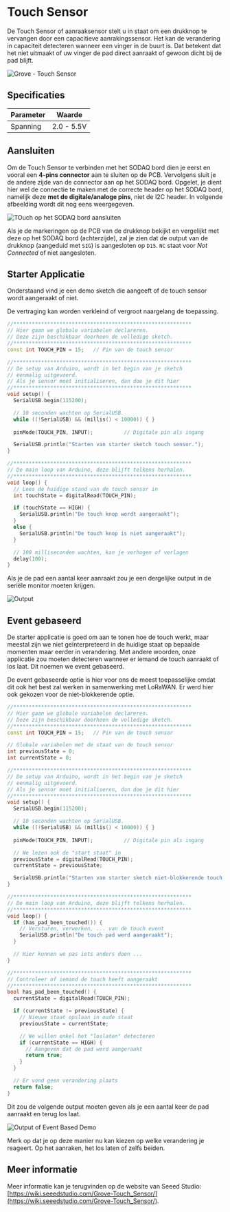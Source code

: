 # Touch Sensor

De Touch Sensor of aanraaksensor stelt u in staat om een drukknop te vervangen door een capacitieve aanrakingssensor. Het kan de verandering in capaciteit detecteren wanneer een vinger in de buurt is. Dat betekent dat het niet uitmaakt of uw vinger de pad direct aanraakt of gewoon dicht bij de pad blijft.

![Grove - Touch Sensor](./img/touch.jpg)

## Specificaties

| Parameter | Waarde |
| --- | --- |
| Spanning | 2.0 - 5.5V |

## Aansluiten

Om de Touch Sensor te verbinden met het SODAQ bord dien je eerst en vooral een **4-pins connector** aan te sluiten op de PCB. Vervolgens sluit je de andere zijde van de connector aan op het SODAQ bord. Opgelet, je dient hier wel de connectie te maken met de correcte header op het SODAQ bord, namelijk deze **met de digitale/analoge pins**, niet de I2C header. In volgende afbeelding wordt dit nog eens weergegeven.

![TOuch op het SODAQ bord aansluiten](./img/connecting_touch_to_sodaq.png)

Als je de markeringen op de PCB van de drukknop bekijkt en vergelijkt met deze op het SODAQ bord (achterzijde), zal je zien dat de output van de drukknop (aangeduid met `SIG`) is aangesloten op `D15`. `NC` staat voor *Not Connected* of niet aangesloten.

## Starter Applicatie

Onderstaand vind je een demo sketch die aangeeft of de touch sensor wordt aangeraakt of niet.

De vertraging kan worden verkleind of vergroot naargelang de toepassing.

```cpp
//**********************************************************
// Hier gaan we globale variabelen declareren.
// Deze zijn beschikbaar doorheen de volledige sketch.
//**********************************************************
const int TOUCH_PIN = 15;   // Pin van de touch sensor

//**********************************************************
// De setup van Arduino, wordt in het begin van je sketch
// eenmalig uitgevoerd.
// Als je sensor moet initialiseren, dan doe je dit hier
//**********************************************************
void setup() {
  SerialUSB.begin(115200);

  // 10 seconden wachten op SerialUSB. 
  while ((!SerialUSB) && (millis() < 10000)) { }
  
  pinMode(TOUCH_PIN, INPUT);          // Digitale pin als ingang

  SerialUSB.println("Starten van starter sketch touch sensor.");
}

//**********************************************************
// De main loop van Arduino, deze blijft telkens herhalen.
//**********************************************************
void loop() {
  // Lees de huidige stand van de touch sensor in
  int touchState = digitalRead(TOUCH_PIN);

  if (touchState == HIGH) {
    SerialUSB.println("De touch knop wordt aangeraakt");
  }
  else {
    SerialUSB.println("De touch knop is niet aangeraakt");
  }

  // 100 milliseconden wachten, kan je verhogen of verlagen
  delay(100);
}
```

Als je de pad een aantal keer aanraakt zou je een dergelijke output in de seriële monitor moeten krijgen.

![Output](./img/output-start-sketch.png)

## Event gebaseerd

De starter applicatie is goed om aan te tonen hoe de touch werkt, maar meestal zijn we niet geïnterpreteerd in de huidige staat op bepaalde momenten maar eerder in verandering. Met andere woorden, onze applicatie zou moeten detecteren wanneer er iemand de touch aanraakt of los laat. Dit noemen we event gebaseerd.

De event gebaseerde optie is hier voor ons de meest toepasselijke omdat dit ook het best zal werken in samenwerking met LoRaWAN. Er werd hier ook gekozen voor de niet-blokkerende optie.

```cpp
//**********************************************************
// Hier gaan we globale variabelen declareren.
// Deze zijn beschikbaar doorheen de volledige sketch.
//**********************************************************
const int TOUCH_PIN = 15;   // Pin van de touch sensor

// Globale variabelen met de staat van de touch sensor
int previousState = 0;
int currentState = 0;

//**********************************************************
// De setup van Arduino, wordt in het begin van je sketch
// eenmalig uitgevoerd.
// Als je sensor moet initialiseren, dan doe je dit hier
//**********************************************************
void setup() {
  SerialUSB.begin(115200);

  // 10 seconden wachten op SerialUSB. 
  while ((!SerialUSB) && (millis() < 10000)) { }
  
  pinMode(TOUCH_PIN, INPUT);          // Digitale pin als ingang

  // We lezen ook de "start staat" in
  previousState = digitalRead(TOUCH_PIN);
  currentState = previousState;

  SerialUSB.println("Starten van starter sketch niet-blokkerende touch sensor events.");
}

//**********************************************************
// De main loop van Arduino, deze blijft telkens herhalen.
//**********************************************************
void loop() {
  if (has_pad_been_touched()) {
    // Versturen, verwerken, ... van de touch event
    SerialUSB.println("De touch pad werd aangeraakt");
  }

  // Hier kunnen we pas iets anders doen ...
}

//**********************************************************
// Controleer of iemand de touch heeft aangeraakt
//**********************************************************
bool has_pad_been_touched() {
  currentState = digitalRead(TOUCH_PIN);

  if (currentState != previousState) {
    // Nieuwe staat opslaan in oude staat
    previousState = currentState;

    // We willen enkel het "loslaten" detecteren
    if (currentState == HIGH) {
      // Aangeven dat de pad werd aangeraakt
      return true;
    }
  }

  // Er vond geen verandering plaats
  return false;
}
```

Dit zou de volgende output moeten geven als je een aantal keer de pad aanraakt en terug los laat.

![Output of Event Based Demo](./img/touch_events.png)

Merk op dat je op deze manier nu kan kiezen op welke verandering je reageert. Op het aanraken, het los laten of zelfs beiden.

## Meer informatie

Meer informatie kan je terugvinden op de website van Seeed Studio: [https://wiki.seeedstudio.com/Grove-Touch_Sensor/](https://wiki.seeedstudio.com/Grove-Touch_Sensor/).

